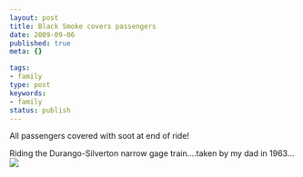 ```yaml
---
layout: post
title: Black Smoke covers passengers
date: 2009-09-06
published: true
meta: {}

tags:
- family
type: post
keywords:
- family
status: publish
---
```

All passengers covered with soot at end of ride!

Riding the Durango-Silverton narrow gage train....taken by my dad in 1963...[![](http://media.eick.us/2011/05/note_black_smoke_all_passenger.jpg.scaled.500.jpg)](http://posterous.com/getfile/files.posterous.com/andreweick/4ANMkJeASrzDbndMoyjJEbwYkGoSShCKrjOQxqFKkRCjHKTqLH9aD6pNdWla/note_black_smoke_all_passenger.jpg.scaled.1000.jpg) <!--    [Posted via email](http://posterous.com)   from [Andrew Eick's posterous](http://posterous.andyeick.com/black-smoke-covers-passengers)      -->

